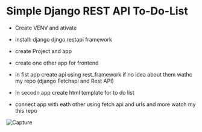 # Simple Django REST API To-Do-List

- Create VENV and ativate
- install:
    django
    djngo restapi framework
    
- create Project and app 
- create one other app for frontend 
- in fist app create api using rest_framework if no idea about them wathc my repo (django Fetchapi and Rest API)
- in secodn app create html template for to do list
- connect app with eath other using fetch api and urls and more watch my this repo 

![Capture](https://user-images.githubusercontent.com/107461719/222898349-12190ba9-34ec-4dd3-a90c-b0b2e49dc005.PNG)


    

